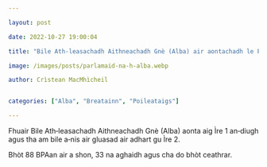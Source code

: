 ```yaml
---

layout: post

date: 2022-10-27 19:00:04

title: "Bile Ath‑leasachadh Aithneachadh Gnè (Alba) air aontachadh le Pàrlamaid na h‑Alba"

image: /images/posts/parlamaid-na-h-alba.webp

author: Crìstean MacMhìcheil


categories: ["Alba", "Breatainn", "Poileataigs"]

---
```


Fhuair Bile Ath‑leasachadh Aithneachadh Gnè (Alba) aonta aig Ìre 1 an‑diugh agus tha am bile a‑nis air gluasad air adhart gu Ìre 2.

Bhòt 88 BPAan air a shon, 33 na aghaidh agus cha do bhòt ceathrar.

